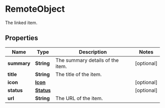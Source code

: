 

# RemoteObject

The linked item.

## Properties

| Name | Type | Description | Notes |
|------------ | ------------- | ------------- | -------------|
|**summary** | **String** | The summary details of the item. |  [optional] |
|**title** | **String** | The title of the item. |  |
|**icon** | [**Icon**](Icon.md) |  |  [optional] |
|**status** | [**Status**](Status.md) |  |  [optional] |
|**url** | **String** | The URL of the item. |  |



